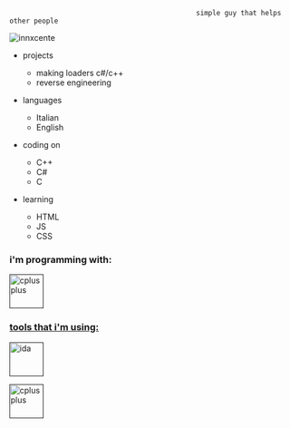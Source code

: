 
                                                 
                                                 
                                                  simple guy that helps other people





<p align="left"> <img src="https://komarev.com/ghpvc/?username=innxcente&label=Profile%20views&color=0e75b6&style=flat" alt="innxcente" /> </p>

- projects
  - making loaders c#/c++
  - reverse engineering
  




- languages
  - Italian
  - English

- coding on
  - C++ 
  - C#
  - C
 
- learning
   - HTML
   - JS
   - CSS

<h3 align="left">i'm programming with:</h3>
   <p align="left"> <a href="" target="_blank"> <img src="https://visualstudio.microsoft.com/wp-content/uploads/2021/10/Product-Icon.svg" alt="cplusplus" width="60" height="60"/> <a href="" target="_blank"> <a href="" target="_blank"> 
<h3 align="left">tools that i'm using:</h3>
<img src="https://avatars.mds.yandex.net/get-entity_search/4964907/555902968/S122x122Fit_2x" alt="ida" width="60" height="60"/>  <p align="left"> <a href="" target="_blank"> <img src="[https://visualstudio.microsoft.com/wp-content/uploads/2021/10/Product-Icon.svg](https://avatars.githubusercontent.com/u/7937360?s=200&v=4)" alt="cplusplus" width="60" height="60"/>



   





  
  
